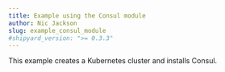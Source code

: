 ```yaml
---
title: Example using the Consul module
author: Nic Jackson
slug: example_consul_module
#shipyard_version: ">= 0.3.3"
---
```


This example creates a Kubernetes cluster and installs Consul.
